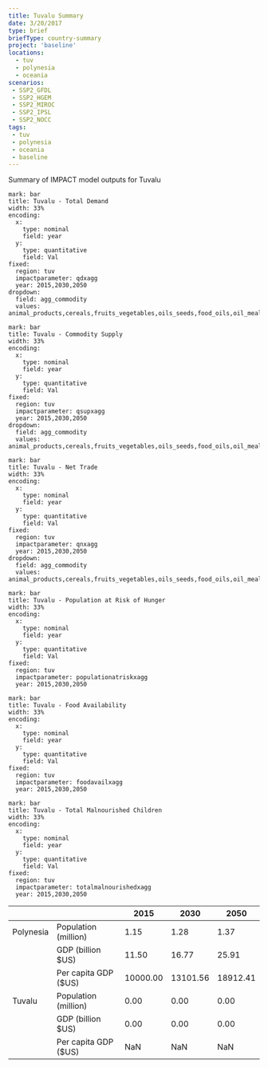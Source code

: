 ```yaml
---
title: Tuvalu Summary
date: 3/20/2017
type: brief
briefType: country-summary
project: 'baseline'
locations:
  - tuv
  - polynesia
  - oceania
scenarios:
 - SSP2_GFDL
 - SSP2_HGEM
 - SSP2_MIROC
 - SSP2_IPSL
 - SSP2_NOCC
tags:
 - tuv
 - polynesia
 - oceania
 - baseline
---
```

Summary of IMPACT model outputs for Tuvalu

```chart
mark: bar
title: Tuvalu - Total Demand
width: 33%
encoding:
  x:
    type: nominal
    field: year
  y:
    type: quantitative
    field: Val
fixed:
  region: tuv
  impactparameter: qdxagg
  year: 2015,2030,2050
dropdown:
  field: agg_commodity
  values: animal_products,cereals,fruits_vegetables,oils_seeds,food_oils,oil_meals,other,pulses,roots_tubers,sugar
```

```chart
mark: bar
title: Tuvalu - Commodity Supply
width: 33%
encoding:
  x:
    type: nominal
    field: year
  y:
    type: quantitative
    field: Val
fixed:
  region: tuv
  impactparameter: qsupxagg
  year: 2015,2030,2050
dropdown:
  field: agg_commodity
  values: animal_products,cereals,fruits_vegetables,oils_seeds,food_oils,oil_meals,other,pulses,roots_tubers,sugar
```

```chart
mark: bar
title: Tuvalu - Net Trade
width: 33%
encoding:
  x:
    type: nominal
    field: year
  y:
    type: quantitative
    field: Val
fixed:
  region: tuv
  impactparameter: qnxagg
  year: 2015,2030,2050
dropdown:
  field: agg_commodity
  values: animal_products,cereals,fruits_vegetables,oils_seeds,food_oils,oil_meals,other,pulses,roots_tubers,sugar
```

```chart
mark: bar
title: Tuvalu - Population at Risk of Hunger
width: 33%
encoding:
  x:
    type: nominal
    field: year
  y:
    type: quantitative
    field: Val
fixed:
  region: tuv
  impactparameter: populationatriskxagg
  year: 2015,2030,2050
```

```chart
mark: bar
title: Tuvalu - Food Availability
width: 33%
encoding:
  x:
    type: nominal
    field: year
  y:
    type: quantitative
    field: Val
fixed:
  region: tuv
  impactparameter: foodavailxagg
  year: 2015,2030,2050
```

```chart
mark: bar
title: Tuvalu - Total Malnourished Children
width: 33%
encoding:
  x:
    type: nominal
    field: year
  y:
    type: quantitative
    field: Val
fixed:
  region: tuv
  impactparameter: totalmalnourishedxagg
  year: 2015,2030,2050
```

|   |   | 2015 | 2030 | 2050 |
|---|---|---|---|---|
| Polynesia | Population (million) | 1.15 | 1.28 | 1.37 |
|  | GDP (billion $US) | 11.50 | 16.77 | 25.91 |
|  | Per capita GDP ($US) | 10000.00 | 13101.56 | 18912.41 |
| Tuvalu | Population (million) | 0.00 | 0.00 | 0.00 |
|  | GDP (billion $US) | 0.00 | 0.00 | 0.00 |
|  | Per capita GDP ($US) | NaN| NaN| NaN|